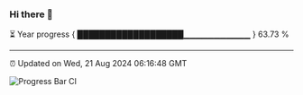 ### Hi there 👋

⏳ Year progress { ███████████████████▁▁▁▁▁▁▁▁▁▁▁ } 63.73 %

---

⏰ Updated on Wed, 21 Aug 2024 06:16:48 GMT

![Progress Bar CI](https://github.com/liununu/liununu/workflows/Progress%20Bar%20CI/badge.svg)
